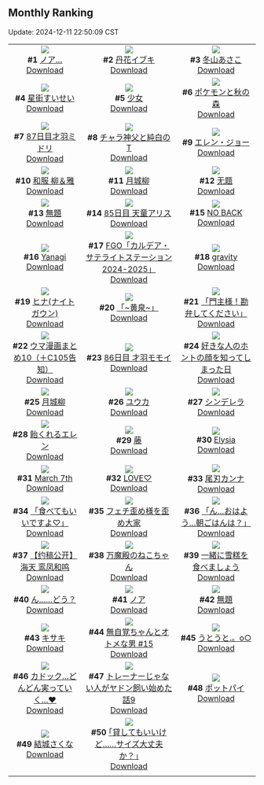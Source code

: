 ## Monthly Ranking
Update: 2024-12-11 22:50:09 CST

|      |      |      |
| :----: | :----: | :----: |
| ![](https://i.pixiv.re/c/240x480/img-master/img/2024/11/13/19/19/01/124260828_p0_master1200.jpg)<br>**#1** [ノア…](https://www.pixiv.net/artworks/124260828)<br>[Download](https://i.pixiv.re/img-original/img/2024/11/13/19/19/01/124260828_p0.png) | ![](https://i.pixiv.re/c/240x480/img-master/img/2024/11/13/17/19/40/124257593_p0_master1200.jpg)<br>**#2** [丹花イブキ](https://www.pixiv.net/artworks/124257593)<br>[Download](https://i.pixiv.re/img-original/img/2024/11/13/17/19/40/124257593_p0.png) | ![](https://i.pixiv.re/c/240x480/img-master/img/2024/11/13/17/00/03/124257149_p0_master1200.jpg)<br>**#3** [冬山あさこ](https://www.pixiv.net/artworks/124257149)<br>[Download](https://i.pixiv.re/img-original/img/2024/11/13/17/00/03/124257149_p0.png) |
| ![](https://i.pixiv.re/c/240x480/img-master/img/2024/11/15/00/00/42/124301285_p0_master1200.jpg)<br>**#4** [星街すいせい](https://www.pixiv.net/artworks/124301285)<br>[Download](https://i.pixiv.re/img-original/img/2024/11/15/00/00/42/124301285_p0.png) | ![](https://i.pixiv.re/c/240x480/img-master/img/2024/11/13/18/00/11/124258496_p0_master1200.jpg)<br>**#5** [少女](https://www.pixiv.net/artworks/124258496)<br>[Download](https://i.pixiv.re/img-original/img/2024/11/13/18/00/11/124258496_p0.jpg) | ![](https://i.pixiv.re/c/240x480/img-master/img/2024/11/13/00/01/44/124241135_p0_master1200.jpg)<br>**#6** [ポケモンと秋の森](https://www.pixiv.net/artworks/124241135)<br>[Download](https://i.pixiv.re/img-original/img/2024/11/13/00/01/44/124241135_p0.jpg) |
| ![](https://i.pixiv.re/c/240x480/img-master/img/2024/11/13/16/39/17/124256743_p0_master1200.jpg)<br>**#7** [87日目才羽ミドリ](https://www.pixiv.net/artworks/124256743)<br>[Download](https://i.pixiv.re/img-original/img/2024/11/13/16/39/17/124256743_p0.png) | ![](https://i.pixiv.re/c/240x480/img-master/img/2024/11/14/20/05/00/124292613_p0_master1200.jpg)<br>**#8** [チャラ神父と純白のT](https://www.pixiv.net/artworks/124292613)<br>[Download](https://i.pixiv.re/img-original/img/2024/11/14/20/05/00/124292613_p0.jpg) | ![](https://i.pixiv.re/c/240x480/img-master/img/2024/11/12/00/00/32/124212121_p0_master1200.jpg)<br>**#9** [エレン・ジョー](https://www.pixiv.net/artworks/124212121)<br>[Download](https://i.pixiv.re/img-original/img/2024/11/12/00/00/32/124212121_p0.png) |
| ![](https://i.pixiv.re/c/240x480/img-master/img/2024/11/13/21/23/49/124264779_p0_master1200.jpg)<br>**#10** [和服 柳＆雅](https://www.pixiv.net/artworks/124264779)<br>[Download](https://i.pixiv.re/img-original/img/2024/11/13/21/23/49/124264779_p0.jpg) | ![](https://i.pixiv.re/c/240x480/img-master/img/2024/11/13/11/52/04/124251923_p0_master1200.jpg)<br>**#11** [月城柳](https://www.pixiv.net/artworks/124251923)<br>[Download](https://i.pixiv.re/img-original/img/2024/11/13/11/52/04/124251923_p0.png) | ![](https://i.pixiv.re/c/240x480/img-master/img/2024/11/13/10/23/49/124250618_p0_master1200.jpg)<br>**#12** [无题](https://www.pixiv.net/artworks/124250618)<br>[Download](https://i.pixiv.re/img-original/img/2024/11/13/10/23/49/124250618_p0.jpg) |
| ![](https://i.pixiv.re/c/240x480/img-master/img/2024/11/12/13/14/32/124224845_p0_master1200.jpg)<br>**#13** [無題](https://www.pixiv.net/artworks/124224845)<br>[Download](https://i.pixiv.re/img-original/img/2024/11/12/13/14/32/124224845_p0.jpg) | ![](https://i.pixiv.re/c/240x480/img-master/img/2024/11/11/15/43/50/124196118_p0_master1200.jpg)<br>**#14** [85日目 天童アリス](https://www.pixiv.net/artworks/124196118)<br>[Download](https://i.pixiv.re/img-original/img/2024/11/11/15/43/50/124196118_p0.png) | ![](https://i.pixiv.re/c/240x480/img-master/img/2024/11/12/00/00/34/124212132_p0_master1200.jpg)<br>**#15** [NO BACK](https://www.pixiv.net/artworks/124212132)<br>[Download](https://i.pixiv.re/img-original/img/2024/11/12/00/00/34/124212132_p0.jpg) |
| ![](https://i.pixiv.re/c/240x480/img-master/img/2024/11/12/12/05/49/124223608_p0_master1200.jpg)<br>**#16** [Yanagi](https://www.pixiv.net/artworks/124223608)<br>[Download](https://i.pixiv.re/img-original/img/2024/11/12/12/05/49/124223608_p0.jpg) | ![](https://i.pixiv.re/c/240x480/img-master/img/2024/11/13/21/11/26/124264396_p0_master1200.jpg)<br>**#17** [FGO「カルデア・サテライトステーション 2024-2025」](https://www.pixiv.net/artworks/124264396)<br>[Download](https://i.pixiv.re/img-original/img/2024/11/13/21/11/26/124264396_p0.png) | ![](https://i.pixiv.re/c/240x480/img-master/img/2024/11/13/00/21/36/124241911_p0_master1200.jpg)<br>**#18** [gravity](https://www.pixiv.net/artworks/124241911)<br>[Download](https://i.pixiv.re/img-original/img/2024/11/13/00/21/36/124241911_p0.jpg) |
| ![](https://i.pixiv.re/c/240x480/img-master/img/2024/11/13/18/01/12/124258621_p0_master1200.jpg)<br>**#19** [ヒナ(ナイトガウン)](https://www.pixiv.net/artworks/124258621)<br>[Download](https://i.pixiv.re/img-original/img/2024/11/13/18/01/12/124258621_p0.jpg) | ![](https://i.pixiv.re/c/240x480/img-master/img/2024/11/13/19/46/00/124261557_p0_master1200.jpg)<br>**#20** [「~黄泉~」](https://www.pixiv.net/artworks/124261557)<br>[Download](https://i.pixiv.re/img-original/img/2024/11/13/19/46/00/124261557_p0.jpg) | ![](https://i.pixiv.re/c/240x480/img-master/img/2024/11/15/00/02/57/124301507_p0_master1200.jpg)<br>**#21** [「門主様！勘弁してください」](https://www.pixiv.net/artworks/124301507)<br>[Download](https://i.pixiv.re/img-original/img/2024/11/15/00/02/57/124301507_p0.jpg) |
| ![](https://i.pixiv.re/c/240x480/img-master/img/2024/11/15/18/16/11/124319977_p0_master1200.jpg)<br>**#22** [ウマ漫画まとめ10（＋C105告知）](https://www.pixiv.net/artworks/124319977)<br>[Download](https://i.pixiv.re/img-original/img/2024/11/15/18/16/11/124319977_p0.png) | ![](https://i.pixiv.re/c/240x480/img-master/img/2024/11/12/15/28/44/124226803_p0_master1200.jpg)<br>**#23** [86日目 才羽モモイ](https://www.pixiv.net/artworks/124226803)<br>[Download](https://i.pixiv.re/img-original/img/2024/11/12/15/28/44/124226803_p0.png) | ![](https://i.pixiv.re/c/240x480/img-master/img/2024/11/13/17/00/51/124257217_p0_master1200.jpg)<br>**#24** [好きな人のホントの顔を知ってしまった日](https://www.pixiv.net/artworks/124257217)<br>[Download](https://i.pixiv.re/img-original/img/2024/11/13/17/00/51/124257217_p0.jpg) |
| ![](https://i.pixiv.re/c/240x480/img-master/img/2024/11/14/00/00/22/124270617_p0_master1200.jpg)<br>**#25** [月城柳](https://www.pixiv.net/artworks/124270617)<br>[Download](https://i.pixiv.re/img-original/img/2024/11/14/00/00/22/124270617_p0.jpg) | ![](https://i.pixiv.re/c/240x480/img-master/img/2024/11/13/00/07/30/124241445_p0_master1200.jpg)<br>**#26** [ユウカ](https://www.pixiv.net/artworks/124241445)<br>[Download](https://i.pixiv.re/img-original/img/2024/11/13/00/07/30/124241445_p0.jpg) | ![](https://i.pixiv.re/c/240x480/img-master/img/2024/11/12/19/19/14/124231776_p0_master1200.jpg)<br>**#27** [シンデレラ](https://www.pixiv.net/artworks/124231776)<br>[Download](https://i.pixiv.re/img-original/img/2024/11/12/19/19/14/124231776_p0.jpg) |
| ![](https://i.pixiv.re/c/240x480/img-master/img/2024/11/13/00/30/04/124242226_p0_master1200.jpg)<br>**#28** [飴くれるエレン](https://www.pixiv.net/artworks/124242226)<br>[Download](https://i.pixiv.re/img-original/img/2024/11/13/00/30/04/124242226_p0.jpg) | ![](https://i.pixiv.re/c/240x480/img-master/img/2024/11/13/01/13/37/124243399_p0_master1200.jpg)<br>**#29** [藤](https://www.pixiv.net/artworks/124243399)<br>[Download](https://i.pixiv.re/img-original/img/2024/11/13/01/13/37/124243399_p0.png) | ![](https://i.pixiv.re/c/240x480/img-master/img/2024/11/12/00/00/45/124212180_p0_master1200.jpg)<br>**#30** [Elysia](https://www.pixiv.net/artworks/124212180)<br>[Download](https://i.pixiv.re/img-original/img/2024/11/12/00/00/45/124212180_p0.jpg) |
| ![](https://i.pixiv.re/c/240x480/img-master/img/2024/11/11/18/00/08/124198989_p0_master1200.jpg)<br>**#31** [March 7th](https://www.pixiv.net/artworks/124198989)<br>[Download](https://i.pixiv.re/img-original/img/2024/11/11/18/00/08/124198989_p0.jpg) | ![](https://i.pixiv.re/c/240x480/img-master/img/2024/11/13/20/18/24/124262614_p0_master1200.jpg)<br>**#32** [LOVE♡](https://www.pixiv.net/artworks/124262614)<br>[Download](https://i.pixiv.re/img-original/img/2024/11/13/20/18/24/124262614_p0.jpg) | ![](https://i.pixiv.re/c/240x480/img-master/img/2024/11/15/15/33/38/124316199_p0_master1200.jpg)<br>**#33** [尾刃カンナ](https://www.pixiv.net/artworks/124316199)<br>[Download](https://i.pixiv.re/img-original/img/2024/11/15/15/33/38/124316199_p0.png) |
| ![](https://i.pixiv.re/c/240x480/img-master/img/2024/11/15/00/03/33/124301541_p0_master1200.jpg)<br>**#34** [「食べてもいいですよ♡」](https://www.pixiv.net/artworks/124301541)<br>[Download](https://i.pixiv.re/img-original/img/2024/11/15/00/03/33/124301541_p0.png) | ![](https://i.pixiv.re/c/240x480/img-master/img/2024/11/13/09/01/42/124249603_p0_master1200.jpg)<br>**#35** [フェチ歪め様を歪め大家](https://www.pixiv.net/artworks/124249603)<br>[Download](https://i.pixiv.re/img-original/img/2024/11/13/09/01/42/124249603_p0.jpg) | ![](https://i.pixiv.re/c/240x480/img-master/img/2024/11/13/20/00/05/124261955_p0_master1200.jpg)<br>**#36** [「ん…おはよう…朝ごはんは？」](https://www.pixiv.net/artworks/124261955)<br>[Download](https://i.pixiv.re/img-original/img/2024/11/13/20/00/05/124261955_p0.jpg) |
| ![](https://i.pixiv.re/c/240x480/img-master/img/2024/11/12/12/23/15/124223973_p0_master1200.jpg)<br>**#37** [【约稿公开】海天 鸾凤和鸣](https://www.pixiv.net/artworks/124223973)<br>[Download](https://i.pixiv.re/img-original/img/2024/11/12/12/23/15/124223973_p0.png) | ![](https://i.pixiv.re/c/240x480/img-master/img/2024/11/13/00/03/46/124241286_p0_master1200.jpg)<br>**#38** [万魔殿のねこちゃん](https://www.pixiv.net/artworks/124241286)<br>[Download](https://i.pixiv.re/img-original/img/2024/11/13/00/03/46/124241286_p0.jpg) | ![](https://i.pixiv.re/c/240x480/img-master/img/2024/11/13/18/07/22/124258807_p0_master1200.jpg)<br>**#39** [一緒に雪糕を食べましょう](https://www.pixiv.net/artworks/124258807)<br>[Download](https://i.pixiv.re/img-original/img/2024/11/13/18/07/22/124258807_p0.png) |
| ![](https://i.pixiv.re/c/240x480/img-master/img/2024/11/12/19/00/06/124231187_p0_master1200.jpg)<br>**#40** [ん……どう？](https://www.pixiv.net/artworks/124231187)<br>[Download](https://i.pixiv.re/img-original/img/2024/11/12/19/00/06/124231187_p0.jpg) | ![](https://i.pixiv.re/c/240x480/img-master/img/2024/11/12/23/04/37/124238912_p0_master1200.jpg)<br>**#41** [ノア](https://www.pixiv.net/artworks/124238912)<br>[Download](https://i.pixiv.re/img-original/img/2024/11/12/23/04/37/124238912_p0.png) | ![](https://i.pixiv.re/c/240x480/img-master/img/2024/11/11/17/19/39/124198053_p0_master1200.jpg)<br>**#42** [無題](https://www.pixiv.net/artworks/124198053)<br>[Download](https://i.pixiv.re/img-original/img/2024/11/11/17/19/39/124198053_p0.png) |
| ![](https://i.pixiv.re/c/240x480/img-master/img/2024/11/15/19/30/02/124322294_p0_master1200.jpg)<br>**#43** [キサキ](https://www.pixiv.net/artworks/124322294)<br>[Download](https://i.pixiv.re/img-original/img/2024/11/15/19/30/02/124322294_p0.jpg) | ![](https://i.pixiv.re/c/240x480/img-master/img/2024/11/13/00/02/49/124241224_p0_master1200.jpg)<br>**#44** [無自覚ちゃんとオトメな男 #15](https://www.pixiv.net/artworks/124241224)<br>[Download](https://i.pixiv.re/img-original/img/2024/11/13/00/02/49/124241224_p0.jpg) | ![](https://i.pixiv.re/c/240x480/img-master/img/2024/11/13/10/36/00/124250773_p0_master1200.jpg)<br>**#45** [うとうと.。o○](https://www.pixiv.net/artworks/124250773)<br>[Download](https://i.pixiv.re/img-original/img/2024/11/13/10/36/00/124250773_p0.jpg) |
| ![](https://i.pixiv.re/c/240x480/img-master/img/2024/11/13/09/29/03/124249921_p0_master1200.jpg)<br>**#46** [カドック…どんどん実っていく…♥](https://www.pixiv.net/artworks/124249921)<br>[Download](https://i.pixiv.re/img-original/img/2024/11/13/09/29/03/124249921_p0.png) | ![](https://i.pixiv.re/c/240x480/img-master/img/2024/11/13/17/13/05/124257472_p0_master1200.jpg)<br>**#47** [トレーナーじゃない人がヤドン飼い始めた話9](https://www.pixiv.net/artworks/124257472)<br>[Download](https://i.pixiv.re/img-original/img/2024/11/13/17/13/05/124257472_p0.png) | ![](https://i.pixiv.re/c/240x480/img-master/img/2024/11/13/20/30/08/124262941_p0_master1200.jpg)<br>**#48** [ポットパイ](https://www.pixiv.net/artworks/124262941)<br>[Download](https://i.pixiv.re/img-original/img/2024/11/13/20/30/08/124262941_p0.png) |
| ![](https://i.pixiv.re/c/240x480/img-master/img/2024/11/12/03/34/17/124217279_p0_master1200.jpg)<br>**#49** [結城さくな](https://www.pixiv.net/artworks/124217279)<br>[Download](https://i.pixiv.re/img-original/img/2024/11/12/03/34/17/124217279_p0.png) | ![](https://i.pixiv.re/c/240x480/img-master/img/2024/11/11/17/09/49/124197838_p0_master1200.jpg)<br>**#50** [｢貸してもいいけど……サイズ大丈夫か？｣](https://www.pixiv.net/artworks/124197838)<br>[Download](https://i.pixiv.re/img-original/img/2024/11/11/17/09/49/124197838_p0.jpg) |
|      |
